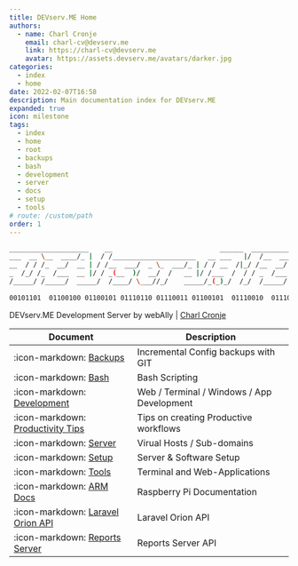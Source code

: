 ```yaml
---
title: DEVserv.ME Home
authors:
  - name: Charl Cronje
    email: charl-cv@devserv.me
    link: https://charl-cv@devserv.me
    avatar: https://assets.devserv.me/avatars/darker.jpg
categories:
  - index
  - home
date: 2022-02-07T16:58
description: Main documentation index for DEVserv.ME
expanded: true
icon: milestone
tags: 
  - index
  - home
  - root
  - backups
  - bash
  - development
  - server
  - docs
  - setup
  - tools
# route: /custom/path
order: 1
---
```


```sh
____________________    __                           ______  ____________
___  __ \__  ____/_ |  / /_____________________   __ ___   |/  /__  ____/
__  / / /_  __/  __ | / /__  ___/  _ \_  ___/_ | / / __  /|_/ /__  __/   
_  /_/ /_  /___  __ |/ / _(__  )/  __/  /   __ |/ /___  /  / / _  /___   
/_____/ /_____/  _____/  /____/ \___//_/    _____/_(_)_/  /_/  /_____/   
                                                                        
00101101  01100100 01100101 01110110 01110011 01100101  01110010  01110110 
```

DEVserv.ME Development Server by webAlly | [Charl Cronje](https://charl-cv.devserv.me)

| Document                                                           | Description                                       |
|--------------------------------------------------------------------|---------------------------------------------------|
| :icon-markdown: [Backups](https://backup-docs.devserv.me)          | Incremental Config backups with GIT               |
| :icon-markdown: [Bash](https://bash-docs.devserv.me)               | Bash Scripting                                    |
| :icon-markdown: [Development](https://dev-docs.devserv.me)         | Web / Terminal / Windows / App Development        |
| :icon-markdown: [Productivity Tips](https://tips-docs.devserv.me)  | Tips on creating Productive workflows             |
| :icon-markdown: [Server](https://server-docs.devserv.me)           | Virual Hosts / Sub-domains                        |
| :icon-markdown: [Setup](https://setup-docs.devserv.me)             | Server & Software Setup                           |
| :icon-markdown: [Tools](https://tools-docs.devserv.me)             | Terminal and Web-Applications                     |
| :icon-markdown: [ARM Docs](https://arm-docs.devserv.me)            | Raspberry Pi Documentation                        |
| :icon-markdown: [Laravel Orion API](https://orion-docs.devserv.me) | Laravel Orion API                                 |
| :icon-markdown: [Reports Server](https://reports-docs.devserv.me)  | Reports Server API                                |